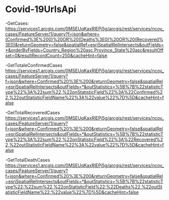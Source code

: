 # Covid-19UrlsApi

-GetCases:
https://services1.arcgis.com/0MSEUqKaxRlEPj5g/arcgis/rest/services/ncov_cases/FeatureServer/1/query?f=json&where=(Confirmed%3E%200)%20OR%20(Deaths%3E0)%20OR%20(Recovered%3E0)&returnGeometry=false&spatialRef=esriSpatialRelIntersects&outFields=*&orderByFields=Country_Region%20asc,Province_State%20asc&resultOffset=0&resultRecordCount=250&cacheHint=false

-GetTotaleConfirmedCases
https://services1.arcgis.com/0MSEUqKaxRlEPj5g/arcgis/rest/services/ncov_cases/FeatureServer/1/query?f=json&where=Confirmed%20%3E%200&returnGeometry=false&spatialRel=esriSpatialRelIntersects&outFields=*&outStatistics=%5B%7B%22statisticType%22%3A%22sum%22,%22onStatisticField%22%3A%22Confirmed%22,%22outStatisticFieldName%22%3A%22value%22%7D%5D&cacheHint=false

-GetTotalRecoveredCases
https://services1.arcgis.com/0MSEUqKaxRlEPj5g/arcgis/rest/services/ncov_cases/FeatureServer/1/query?f=json&where=Confirmed%20%3E%200&returnGeometry=false&spatialRel=esriSpatialRelIntersects&outFields=*&outStatistics=%5B%7B%22statisticType%22%3A%22sum%22,%22onStatisticField%22%3A%22Recovered%22,%22outStatisticFieldName%22%3A%22value%22%7D%5D&cacheHint=false

-GetTotalDeathCases
https://services1.arcgis.com/0MSEUqKaxRlEPj5g/arcgis/rest/services/ncov_cases/FeatureServer/1/query?f=json&where=Confirmed%20%3E%200&returnGeometry=false&spatialRel=esriSpatialRelIntersects&outFields=*&outStatistics=%5B%7B%22statisticType%22:%22sum%22,%22onStatisticField%22:%22Deaths%22,%22outStatisticFieldName%22:%22value%22%7D%5D&cacheHint=false
